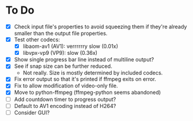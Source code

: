 # To Do
- [x] Check input file's properties to avoid squeezing them if they're already smaller than the output file properties.
- [x] Test other codecs:
  - [x] libaom-av1 (AV1): verrrrrry slow (0.01x)
  - [x] libvpx-vp9 (VP9): slow (0.36x)
- [x] Show single progress bar line instead of multiline output?
- [x] See if snap size can be further reduced.
  - Not really. Size is mostly determined by included codecs.
- [x] Fix error output so that it's printed if ffmpeg exits on error.
- [x] Fix to allow modification of video-only file.
- [x] Move to python-ffmpeg (ffmpeg-python seems abandoned)
- [ ] Add countdown timer to progress output?
- [ ] Default to AV1 encoding instead of H264?
- [ ] Consider GUI?

